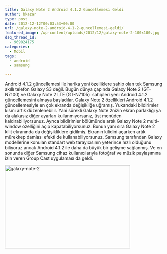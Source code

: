 ```yaml
---
title: Galaxy Note 2 Android 4.1.2 Güncellemesi Geldi
author: bkazar
type: post
date: 2012-12-12T00:03:53+00:00
url: /galaxy-note-2-android-4-1-2-guncellemesi-geldi/
featured_image: /wp-content/uploads/2012/12/galaxy-note-2-100x100.jpg
dsq_thread_id:
  - 969824175
categories:
  - Mobil
tags:
  - android
  - samsung

---
```

Android 4.1.2 güncellemesi ile harika yeni özelliklere sahip olan tek Samsung akıllı telefon Galaxy S3 değil. Bugün dünya çapında Galaxy Note 2 (GT-N7100) ve Galaxy Note 2 LTE (GT-N7105)  sahipleri yeni Android 4.1.2 güncellemesini almaya başladılar. Galaxy Note 2 özellikleri Android 4.1.2 güncellemesiyle en çok ekranda değişikliğe uğramış. Yukarıdaki bildirimler kısmı artık düzenlenebilir. Yani sürekli Galaxy Note 2nizin ekran parlaklığı ya da alakasız diğer ayarları kullanmıyorsanız, üst menüden kaldırabiliyorsunuz. Ayrıca bildirimler bölümünde artık Galaxy Note 2 multi-window özelliğini açıp kapatabiliyorsunuz. Bunun yanı sıra Galaxy Note 2 kilit ekranında da değişikliklere gidilmiş. Ekranın kilidini açarken artık mürekkep damlası efekti de kullanabiliyorsunuz. Samsung tarafından Galaxy modellerine konulan standart web tarayıcısının yeterince hızlı olduğunu biliyoruz ancak Android 4.1.2 ile daha da büyük bir gelişme sağlanmış. Ve en sonunda diğer Samsung cihaz kullanıcılarıyla fotoğraf ve müzik paylaşımına izin veren Group Cast uygulaması da geldi.

<a href="https://www.murekkep.org/galaxy-note-2-android-4-1-2-guncellemesi-geldi-9834/galaxy-note-2" rel="attachment wp-att-9835"><img class="aligncenter size-large wp-image-9835" title="galaxy-note-2" src="https://www.murekkep.org/wp-content/uploads/2012/12/galaxy-note-2-400x266.jpg" alt="galaxy-note-2" width="400" height="266" srcset="https://www.murekkep.org/wp-content/uploads/2012/12/galaxy-note-2-400x266.jpg 400w, https://www.murekkep.org/wp-content/uploads/2012/12/galaxy-note-2-50x33.jpg 50w, https://www.murekkep.org/wp-content/uploads/2012/12/galaxy-note-2-125x83.jpg 125w, https://www.murekkep.org/wp-content/uploads/2012/12/galaxy-note-2-300x200.jpg 300w, https://www.murekkep.org/wp-content/uploads/2012/12/galaxy-note-2-457x305.jpg 457w, https://www.murekkep.org/wp-content/uploads/2012/12/galaxy-note-2.jpg 600w" sizes="(max-width: 400px) 100vw, 400px" /></a>